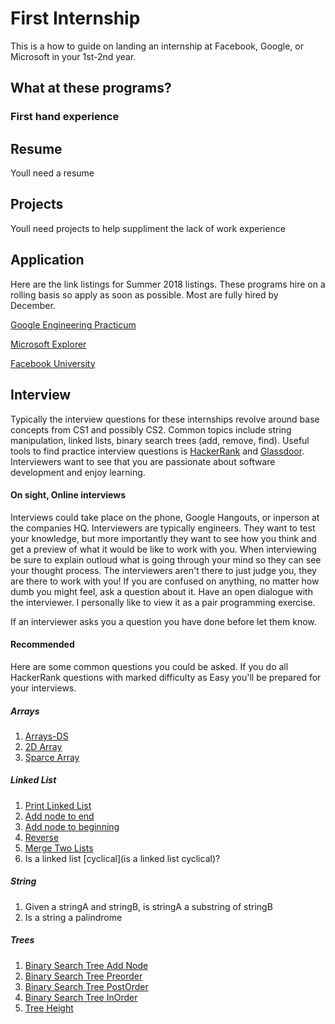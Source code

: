 # First Internship
This is a how to guide on landing an internship at Facebook, Google, or Microsoft in your 1st-2nd year.

## What at these programs?

### First hand experience

## Resume
Youll need a resume

## Projects
Youll need projects to help suppliment the lack of work experience

## Application
Here are the link listings for Summer 2018 listings. These programs hire on a rolling basis so apply as soon as possible. Most are fully hired by December. 

[Google Engineering Practicum](https://careers.google.com/jobs#!t=jo&jid=/google/engineering-practicum-intern-summer-2018-1600-amphitheatre-pkwy-mountain-view-ca-2785420182&)

[Microsoft Explorer](https://careers.microsoft.com/students/explore)

[Facebook University](https://www.facebook.com/careers/university/fbueng)

## Interview
Typically the interview questions for these internships revolve around base concepts from CS1 and possibly CS2. Common topics include string manipulation, linked lists, binary search trees (add, remove, find). Useful tools to find practice interview questions is [HackerRank](https://www.hackerrank.com) and [Glassdoor](https://www.glassdoor.com). Interviewers want to see that you are passionate about software development and enjoy learning. 

#### On sight, Online interviews
Interviews could take place on the phone, Google Hangouts, or inperson at the companies HQ. Interviewers are typically engineers. They want to test your knowledge, but more importantly they want to see how you think and get a preview of what it would be like to work with you. When interviewing be sure to explain outloud what is going through your mind so they can see your thought process. The interviewers aren't there to just judge you, they are there to work with you! If you are confused on anything, no matter how dumb you might feel, ask a question about it. Have an open dialogue with the interviewer. I personally like to view it as a pair programming exercise. 

If an interviewer asks you a question you have done before let them know.

#### Recommended
Here are some common questions you could be asked. If you do all HackerRank questions with marked difficulty as Easy you'll be prepared for your interviews. 
##### Arrays
1. [Arrays-DS](https://www.hackerrank.com/challenges/arrays-ds)
2. [2D Array](https://www.hackerrank.com/challenges/2d-array)
3. [Sparce Array](https://www.hackerrank.com/challenges/sparse-arrays)
##### Linked List
1. [Print Linked List](https://www.hackerrank.com/challenges/print-the-elements-of-a-linked-list)
2. [Add node to end](https://www.hackerrank.com/challenges/insert-a-node-at-the-tail-of-a-linked-list)
3. [Add node to beginning](https://www.hackerrank.com/challenges/insert-a-node-at-the-head-of-a-linked-list)
4. [Reverse](https://www.hackerrank.com/challenges/reverse-a-linked-list)
5. [Merge Two Lists](https://www.hackerrank.com/challenges/merge-two-sorted-linked-lists)
6. Is a linked list [cyclical](is a linked list cyclical)? 
##### String
1. Given a stringA and stringB, is stringA a substring of stringB
2. Is a string a palindrome
##### Trees
1. [Binary Search Tree Add Node](https://www.hackerrank.com/challenges/binary-search-tree-insertion)
2. [Binary Search Tree Preorder](https://www.hackerrank.com/challenges/tree-preorder-traversal)
3. [Binary Search Tree PostOrder](https://www.hackerrank.com/challenges/tree-postorder-traversal)
4. [Binary Search Tree InOrder](https://www.hackerrank.com/challenges/tree-inorder-traversal)
5. [Tree Height](https://www.hackerrank.com/challenges/tree-height-of-a-binary-tree)

